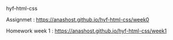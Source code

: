 hyf-html-css

Assignmet : https://anashost.github.io/hyf-html-css/week0

Homework week 1 : https://anashost.github.io/hyf-html-css/week1
